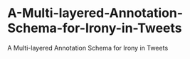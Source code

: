 # A-Multi-layered-Annotation-Schema-for-Irony-in-Tweets
A Multi-layered Annotation Schema for Irony in Tweets
